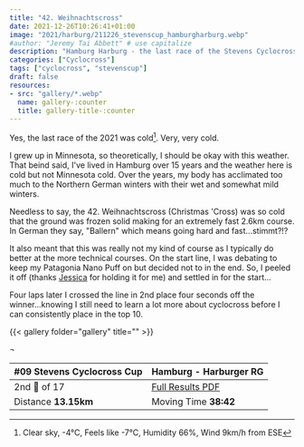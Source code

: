 ```yaml
---
title: "42. Weihnachtscross"
date: 2021-12-26T10:26:41+01:00
image: "2021/harburg/211226_stevenscup_hamburgharburg.webp"
#author: "Jeremy Tai Abbett" # use capitalize
description: "Hamburg Harburg - the last race of the Stevens Cyclocross Cup in 2021."
categories: ["Cyclocross"]
tags: ["cyclocross", "stevenscup"]
draft: false
resources: 
- src: "gallery/*.webp"
  name: gallery-:counter
  title: gallery-title-:counter
---
```

[^1]: Clear sky, -4°C, Feels like -7°C, Humidity 66%, Wind 9km/h from ESE 

Yes, the last race of the 2021 was cold[^1]. Very, very cold.

I grew up in Minnesota, so theoretically, I should be okay with this weather. That beind said, I've lived in Hamburg over 15 years and the weather here is cold but not Minnesota cold. Over the years, my body has acclimated too much to the Northern German winters with their wet and somewhat mild winters.

Needless to say, the 42. Weihnachtscross (Christmas 'Cross) was so cold that the ground was frozen solid making for an extremely fast 2.6km course. In German they say, "Ballern" which means going hard and fast...stimmt?!?

It also meant that this was really not my kind of course as I typically do better at the more technical courses. On the start line, I was debating to keep my Patagonia Nano Puff on but decided not to in the end. So, I peeled it off (thanks [Jessica](https://www.instagram.com/jessica_hoerig_/) for holding it for me) and settled in for the start...

Four laps later I crossed the line in 2nd place four seconds off the winner...knowing I still need to learn a lot more about cyclocross before I can consistently place in the top 10.

{{< gallery folder="gallery" title="" >}}

 ¬ 

| #09 Stevens Cyclocross Cup | Hamburg - Harburger RG |
| ----------- | ----------- |
| 2nd 🥈  of 17 | [Full Results PDF](20211226_09_hamburg_te.pdf) |
| Distance **13.15km** | Moving Time **38:42** |